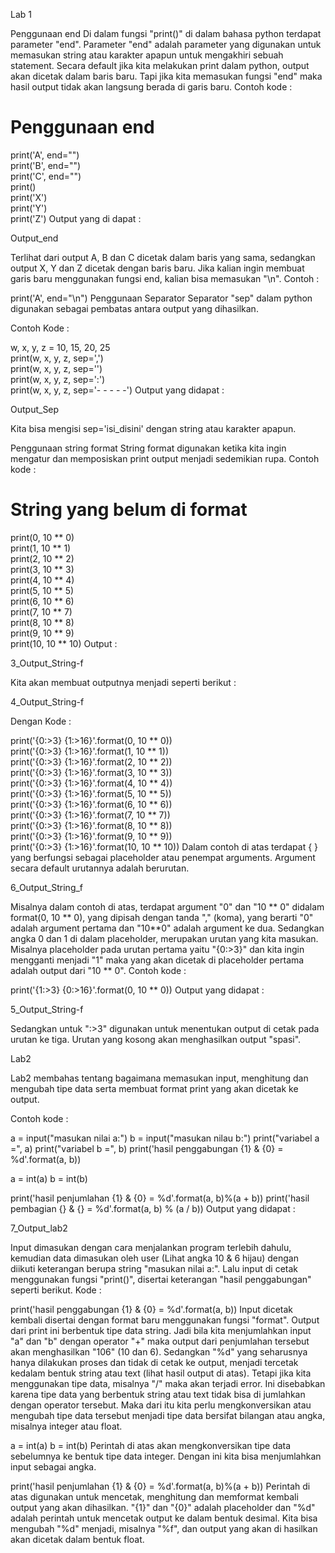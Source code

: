Lab 1

Penggunaan end
Di dalam fungsi "print()" di dalam bahasa python terdapat parameter "end". Parameter "end" adalah parameter yang digunakan untuk memasukan string atau karakter apapun untuk mengakhiri sebuah statement. Secara default jika kita melakukan print dalam python, output akan dicetak dalam baris baru. Tapi jika kita memasukan fungsi "end" maka hasil output tidak akan langsung berada di garis baru. Contoh kode :

# Penggunaan end  
print('A', end="")  
print('B', end="")  
print('C', end="")  
print()  
print('X')  
print('Y')  
print('Z')
Output yang di dapat :

Output_end

Terlihat dari output A, B dan C dicetak dalam baris yang sama, sedangkan output X, Y dan Z dicetak dengan baris baru. Jika kalian ingin membuat garis baru menggunakan fungsi end, kalian bisa memasukan "\n".
Contoh :

print('A', end="\n") 
Penggunaan Separator
Separator "sep" dalam python digunakan sebagai pembatas antara output yang dihasilkan.

Contoh Kode :

w, x, y, z = 10, 15, 20, 25  
print(w, x, y, z, sep=',')  
print(w, x, y, z, sep='')  
print(w, x, y, z, sep=':')  
print(w, x, y, z, sep='- - - - -')
Output yang didapat :

Output_Sep

Kita bisa mengisi sep='isi_disini' dengan string atau karakter apapun.

Penggunaan string format
String format digunakan ketika kita ingin mengatur dan memposiskan print output menjadi sedemikian rupa.
Contoh kode :

# String yang belum di format
print(0, 10 ** 0)  
print(1, 10 ** 1)  
print(2, 10 ** 2)  
print(3, 10 ** 3)  
print(4, 10 ** 4)  
print(5, 10 ** 5)  
print(6, 10 ** 6)  
print(7, 10 ** 7)  
print(8, 10 ** 8)  
print(9, 10 ** 9)  
print(10, 10 ** 10)
Output :

3_Output_String-f

Kita akan membuat outputnya menjadi seperti berikut :

4_Output_String-f

Dengan Kode :

print('{0:>3} {1:>16}'.format(0, 10 ** 0))  
print('{0:>3} {1:>16}'.format(1, 10 ** 1))  
print('{0:>3} {1:>16}'.format(2, 10 ** 2))  
print('{0:>3} {1:>16}'.format(3, 10 ** 3))  
print('{0:>3} {1:>16}'.format(4, 10 ** 4))  
print('{0:>3} {1:>16}'.format(5, 10 ** 5))  
print('{0:>3} {1:>16}'.format(6, 10 ** 6))  
print('{0:>3} {1:>16}'.format(7, 10 ** 7))  
print('{0:>3} {1:>16}'.format(8, 10 ** 8))  
print('{0:>3} {1:>16}'.format(9, 10 ** 9))  
print('{0:>3} {1:>16}'.format(10, 10 ** 10))
Dalam contoh di atas terdapat { } yang berfungsi sebagai placeholder atau penempat arguments. Argument secara default urutannya adalah berurutan.

6_Output_String_f

Misalnya dalam contoh di atas, terdapat argument "0" dan "10 ** 0" didalam format(0, 10 ** 0), yang dipisah dengan tanda "," (koma), yang berarti "0" adalah argument pertama dan "10**0" adalah argument ke dua. Sedangkan angka 0 dan 1 di dalam placeholder, merupakan urutan yang kita masukan. Misalnya placeholder pada urutan pertama yaitu "{0:>3}" dan kita ingin mengganti menjadi "1" maka yang akan dicetak di placeholder pertama adalah output dari "10 ** 0". Contoh kode :

print('{1:>3} {0:>16}'.format(0, 10 ** 0))
Output yang didapat :

5_Output_String-f

Sedangkan untuk ":>3" digunakan untuk menentukan output di cetak pada urutan ke tiga. Urutan yang kosong akan menghasilkan output "spasi".

Lab2

Lab2 membahas tentang bagaimana memasukan input, menghitung dan mengubah tipe data serta membuat format print yang akan dicetak ke output.

Contoh kode :

a = input("masukan nilai a:")
b = input("masukan nilau b:")
print("variabel a =", a)
print("variabel b =", b)
print('hasil penggabungan {1} & {0} = %d'.format(a, b))

a = int(a)
b = int(b)

print('hasil penjumlahan {1} & {0} = %d'.format(a, b)%(a + b))
print('hasil pembagian {} & {} = %d'.format(a, b) % (a / b))
Output yang didapat :

7_Output_lab2

Input dimasukan dengan cara menjalankan program terlebih dahulu, kemudian data dimasukan oleh user (Lihat angka 10 & 6 hijau) dengan diikuti keterangan berupa string "masukan nilai a:". Lalu input di cetak menggunakan fungsi "print()", disertai keterangan "hasil penggabungan" seperti berikut. Kode :

print('hasil penggabungan {1} & {0} = %d'.format(a, b))
Input dicetak kembali disertai dengan format baru menggunakan fungsi "format". Output dari print ini berbentuk tipe data string. Jadi bila kita menjumlahkan input "a" dan "b" dengan operator "+" maka output dari penjumlahan tersebut akan menghasilkan "106" (10 dan 6). Sedangkan "%d" yang seharusnya hanya dilakukan proses dan tidak di cetak ke output, menjadi tercetak kedalam bentuk string atau text (lihat hasil output di atas). Tetapi jika kita menggunakan tipe data, misalnya "/" maka akan terjadi error. Ini disebabkan karena tipe data yang berbentuk string atau text tidak bisa di jumlahkan dengan operator tersebut. Maka dari itu kita perlu mengkonversikan atau mengubah tipe data tersebut menjadi tipe data bersifat bilangan atau angka, misalnya integer atau float.

a = int(a)
b = int(b)
Perintah di atas akan mengkonversikan tipe data sebelumnya ke bentuk tipe data integer. Dengan ini kita bisa menjumlahkan input sebagai angka.

print('hasil penjumlahan {1} & {0} = %d'.format(a, b)%(a + b))
Perintah di atas digunakan untuk mencetak, menghitung dan memformat kembali output yang akan dihasilkan. "{1}" dan "{0}" adalah placeholder dan "%d" adalah perintah untuk mencetak output ke dalam bentuk desimal. Kita bisa mengubah "%d" menjadi, misalnya "%f", dan output yang akan di hasilkan akan dicetak dalam bentuk float.
